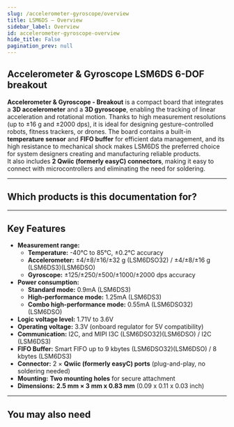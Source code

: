 ```yaml
---
slug: /accelerometer-gyroscope/overview
title: LSM6DS – Overview
sidebar_label: Overview
id: accelerometer-gyroscope-overview 
hide_title: False
pagination_prev: null
---
```


## Accelerometer & Gyroscope LSM6DS 6-DOF breakout

**Accelerometer & Gyroscope - Breakout** is a compact board that integrates a **3D accelerometer** and a **3D gyroscope**, enabling the tracking of linear acceleration and rotational motion. Thanks to high measurement resolutions (up to ±16 g and ±2000 dps), it is ideal for designing gesture-controlled robots, fitness trackers, or drones. The board contains a built-in **temperature sensor** and **FIFO buffer** for efficient data management, and its high resistance to mechanical shock makes LSM6DS the preferred choice for system designers creating and manufacturing reliable products.  
It also includes **2 Qwiic (formerly easyC) connectors**, making it easy to connect with microcontrollers and eliminating the need for soldering.
<CenteredImage src="/img/accelerometer-gyroscope/333115.jpg" alt="Accelerometer & Gyroscope LSM6DS 6-DOF breakout" caption="Accelerometer & Gyroscope LSM6DS 6-DOF breakout" />

---

## Which products is this documentation for?

<QuickLink 
  title="Accelerometer & Gyroscope LSM6DS3 6-DOF breakout" 
  description="333115"
  url="https://soldered.com/product/accelerometer-gyroscope-lsm6ds3-6-dof-breakout/"
  image="/img/accelerometer-gyroscope/333115.jpg" 
/>

<QuickLink 
  title="Accelerometer & Gyroscope LSM6DSO32 6-DOF breakout" 
  description="333129"
  url="https://soldered.com/product/accelerometer-gyroscope-lsm6dso32-6-dof-breakout/"
  image="/img/accelerometer-gyroscope/333129.jpg" 
/>

<QuickLink 
  title="Accelerometer & Gyroscope LSM6DSO 6-DOF breakout" 
  description="333301"
  url="https://soldered.com/product/accelerometer-gyroscope-lsm6dso-6-dof-breakout/"
  image="/img/accelerometer-gyroscope/333301.jpg" 
/>

---

## Key Features

- **Measurement range:**  
  - **Temperature:** -40°C to 85°C, ±0.2°C accuracy  
  - **Accelerometer:** ±4/±8/±16/±32 g (LSM6DSO32) / ±4/±8/±16 g (LSM6DS3)(LSM6DSO) 
  - **Gyroscope:**  ±125/±250/±500/±1000/±2000 dps accuracy        
- **Power consumption:**  
  - **Standard mode:** 0.9mA (LSM6DS3)
  - **High-performance mode:** 1.25mA (LSM6DS3)  
  - **Combo high-performance mode:** 0.55mA (LSM6DSO32)(LSM6DSO) 
- **Logic voltage level:** 1.71V to 3.6V  
- **Operating voltage:** 3.3V (onboard regulator for 5V compatibility)  
- **Communication:**  I2C, and MIPI I3C (LSM6DSO32)(LSM6DSO) / I2C (LSM6DS3)  
- **FIFO Buffer:** Smart FIFO up to 9 kbytes (LSM6DSO32)(LSM6DSO) / 8 kbytes (LSM6DS3)
- **Connector:** 2 × **Qwiic (formerly easyC) ports** (plug-and-play, no soldering needed)  
- **Mounting:** **Two mounting holes** for secure attachment  
- **Dimensions:** **2.5 mm × 3 mm x 0.83 mm**  (0.09 x 0.11 x 0.03 inch) 

---

## You may also need

<QuickLink 
  title="Qwiic cable" 
  description="Qwiic (formerly easyC) compatible cables with connectors on both ends, available in various lengths."
  url="https://soldered.com/product/easyc-cable/"
  image="/img/333311.webp" 
/>